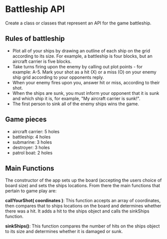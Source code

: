 # Battleship API

Create a class or classes that represent an API for the game battleship.

## Rules of battleship

- Plot all of your ships by drawing an outline of each ship on the grid according to its size. For example, a battleship is four blocks, but an aircraft carrier is five blocks.
- Take turns firing upon the enemy by calling out plot points - for example: A-5. Mark your shot as a hit (X) or a miss (O) on your enemy ship grid according to your opponents reply.
- When your enemy fires upon you, answer hit or miss, according to their shot.
- When the ships are sunk, you must inform your opponent that it is sunk and which ship it is, for example, "My aircraft carrier is sunk!".
- The first person to sink all of the enemy ships wins the game.

## Game pieces
- aircraft carrier: 5 holes
- battleship: 4 holes
- submarine: 3 holes
- destroyer: 3 holes
- patrol boat: 2 holes

## Main Functions

The constructor of the app sets up the board (accepting the users choice of board size) and sets the ships locations. From there the main functions that pertain to game play are:

**callYourShot( coordinates )**: This function accepts an array of coordinates, then compares that to ships locations on the board and determines whether there was a hit. It adds a hit to the ships object and calls the sinkShips function.

**sinkShips()**: This function compares the number of hits on the ships object to its size and determines whether it is damaged or sunk.